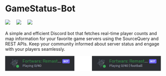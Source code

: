 # GameStatus-Bot

<div>
    <img src="https://img.shields.io/badge/Node.js-339933.svg?style=for-the-badge&logo=nodedotjs&logoColor=white" style="padding-right: 16px;">
    <img src="https://img.shields.io/badge/Steam-000000.svg?style=for-the-badge&logo=Steam&logoColor=white" style="padding-right: 16px;">
    <img src="https://img.shields.io/badge/Discord-5865F2.svg?style=for-the-badge&logo=Discord&logoColor=white">
</div>
<br>
A simple and efficient Discord bot that fetches real-time player counts and map information for your favorite game servers using the SourceQuery and REST APIs. Keep your community informed about server status and engage with your players seamlessly.

<br>
<p align="center">
    <img src="./assets/server-bot.png" style="align: right;" >
</p>
